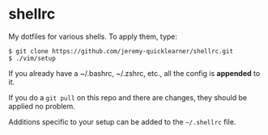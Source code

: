 # shellrc
My dotfiles for various shells. To apply them, type:

```
$ git clone https://github.com/jeremy-quicklearner/shellrc.git
$ ./vim/setup
```

If you already have a ~/.bashrc, ~/.zshrc, etc., all the config
is **appended** to it.

If you do a `git pull` on this repo and there are changes, they should
be applied no problem.

Additions specific to your setup can be added to the `~/.shellrc` file.
